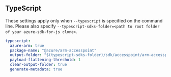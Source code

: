 ## TypeScript

These settings apply only when `--typescript` is specified on the command line.
Please also specify `--typescript-sdks-folder=<path to root folder of your azure-sdk-for-js clone>`.

```yaml $(typescript)
typescript:
  azure-arm: true
  package-name: "@azure/arm-accesspoint"
  output-folder: "$(typescript-sdks-folder)/sdk/accesspoint/arm-accesspoint"
  payload-flattening-threshold: 1
  clear-output-folder: true
  generate-metadata: true
```
